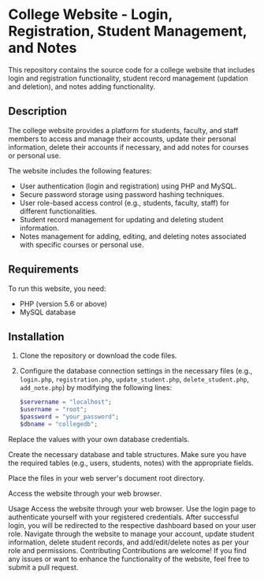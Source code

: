# College Website - Login, Registration, Student Management, and Notes

This repository contains the source code for a college website that includes login and registration functionality, student record management (updation and deletion), and notes adding functionality.

## Description

The college website provides a platform for students, faculty, and staff members to access and manage their accounts, update their personal information, delete their accounts if necessary, and add notes for courses or personal use.

The website includes the following features:

- User authentication (login and registration) using PHP and MySQL.
- Secure password storage using password hashing techniques.
- User role-based access control (e.g., students, faculty, staff) for different functionalities.
- Student record management for updating and deleting student information.
- Notes management for adding, editing, and deleting notes associated with specific courses or personal use.

## Requirements

To run this website, you need:

- PHP (version 5.6 or above)
- MySQL database

## Installation

1. Clone the repository or download the code files.
2. Configure the database connection settings in the necessary files (e.g., `login.php`, `registration.php`, `update_student.php`, `delete_student.php`, `add_note.php`) by modifying the following lines:

   ```php
   $servername = "localhost";
   $username = "root";
   $password = "your_password";
   $dbname = "collegedb";
Replace the values with your own database credentials.

Create the necessary database and table structures. Make sure you have the required tables (e.g., users, students, notes) with the appropriate fields.

Place the files in your web server's document root directory.

Access the website through your web browser.

Usage
Access the website through your web browser.
Use the login page to authenticate yourself with your registered credentials.
After successful login, you will be redirected to the respective dashboard based on your user role.
Navigate through the website to manage your account, update student information, delete student records, and add/edit/delete notes as per your role and permissions.
Contributing
Contributions are welcome! If you find any issues or want to enhance the functionality of the website, feel free to submit a pull request.
